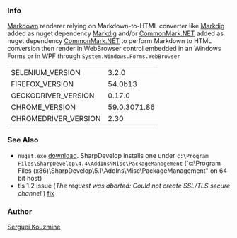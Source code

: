 ### Info


[Markdown]() renderer relying on Markdown-to-HTML converter like [Markdig](https://github.com/xoofx/markdig) added as nuget dependency 
[Markdig](https://www.nuget.org/packages/Markdig) and/or [CommonMark.NET](https://github.com/Knagis/CommonMark.NET) added as nuget dependency
[CommonMark.NET](https://www.nuget.org/packages/CommonMark.NET) to perform Markdown to HTML conversion then render in
 WebBrowser control embedded in an Windows Forms or in WPF through `System.Windows.Forms.WebBrowser`

|                      |              |
|----------------------|--------------|
| SELENIUM_VERSION     | 3.2.0        |
| FIREFOX_VERSION      | 54.0b13      |
| GECKODRIVER_VERSION  | 0.17.0       |
| CHROME_VERSION       | 59.0.3071.86 |
| CHROMEDRIVER_VERSION | 2.30         |



### See Also
   * `nuget.exe` [download](https://dist.nuget.org/win-x86-commandline/v2.8.6/nuget.exe). SharpDevelop installs one under `c:\Program Files\SharpDevelop\4.4\AddIns\Misc\PackageManagement` (`c:\Program Files (x86)\SharpDevelop\5.1\AddIns\Misc\PackageManagement" on 64 bit host) 
  * tls 1.2 issue  (*The request was aborted: Could not create SSL/TLS secure channel.*) [fix](https://stackoverflow.com/questions/58993743/could-not-create-ssl-tls-secure-channel-while-trying-to-search-for-nuget-package)

### Author
[Serguei Kouzmine](kouzmine_serguei@yahoo.com)



